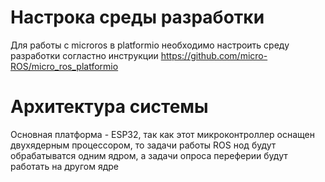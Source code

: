 # Настрока среды разработки

Для работы с microros в platformio необходимо настроить среду разработки согластно инструкции https://github.com/micro-ROS/micro_ros_platformio


# Архитектура системы

Основная платформа - ESP32, так как этот микроконтроллер оснащен двухядерным процессором, то 
задачи работы ROS нод будут обрабатыватся одним ядром, а задачи опроса переферии будут работать на другом ядре 

